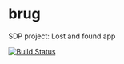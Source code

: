 # brug
SDP project: Lost and found app

[![Build Status](https://api.cirrus-ci.com/github/BrugApp/brug.svg)](https://cirrus-ci.com/github/BrugApp/brug)
